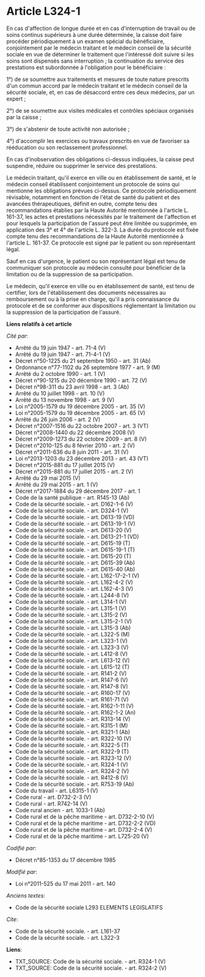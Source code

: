 # Article L324-1

En cas d'affection de longue durée et en cas d'interruption de travail ou de soins continus supérieurs à une durée
déterminée, la caisse doit faire procéder périodiquement à un examen spécial du bénéficiaire, conjointement par le médecin
traitant et le médecin conseil de la sécurité sociale en vue de déterminer le traitement que l'intéressé doit suivre si les
soins sont dispensés sans interruption ; la continuation du service des prestations est subordonnée à l'obligation pour le
bénéficiaire : 

1°) de se soumettre aux traitements et mesures de toute nature prescrits d'un commun accord par le médecin traitant et le
médecin conseil de la sécurité sociale, et, en cas de désaccord entre ces deux médecins, par un expert ; 

2°) de se soumettre aux visites médicales et contrôles spéciaux organisés par la caisse ; 

3°) de s'abstenir de toute activité non autorisée ; 

4°) d'accomplir les exercices ou travaux prescrits en vue de favoriser sa rééducation ou son reclassement professionnel. 

En cas d'inobservation des obligations ci-dessus indiquées, la caisse peut suspendre, réduire ou supprimer le service des
prestations. 

Le médecin traitant, qu'il exerce en ville ou en établissement de santé, et le médecin conseil établissent conjointement un
protocole de soins qui mentionne les obligations prévues ci-dessus. Ce protocole périodiquement révisable, notamment en
fonction de l'état de santé du patient et des avancées thérapeutiques, définit en outre, compte tenu des recommandations
établies par la Haute Autorité mentionnée à l'article L. 161-37, les actes et prestations nécessités par le traitement de
l'affection et pour lesquels la participation de l'assuré peut être limitée ou supprimée, en application des 3° et 4° de
l'article L. 322-3. La durée du protocole est fixée compte tenu des recommandations de la Haute Autorité mentionnée à
l'article L. 161-37. Ce protocole est signé par le patient ou son représentant légal.

Sauf en cas d'urgence, le patient ou son représentant légal est tenu de communiquer son protocole au médecin consulté pour
bénéficier de la limitation ou de la suppression de sa participation.

Le médecin, qu'il exerce en ville ou en établissement de santé, est tenu de certifier, lors de l'établissement des documents
nécessaires au remboursement ou à la prise en charge, qu'il a pris connaissance du protocole et de se conformer aux
dispositions réglementant la limitation ou la suppression de la participation de l'assuré.

**Liens relatifs à cet article**

_Cité par_:

  - Arrêté du 19 juin 1947 - art. 71-4 (V)
  - Arrêté du 19 juin 1947 - art. 71-4-1 (V)
  - Décret n°50-1225 du 21 septembre 1950 - art. 31 (Ab)
  - Ordonnance n°77-1102 du 26 septembre 1977 - art. 9 (M)
  - Arrêté du 2 octobre 1990 - art. 1 (V)
  - Décret n°90-1215 du 20 décembre 1990 - art. 72 (V)
  - Décret n°98-311 du 23 avril 1998 - art. 3 (Ab)
  - Arrêté du 10 juillet 1998 - art. 10 (V)
  - Arrêté du 13 novembre 1998 - art. 9 (V)
  - Loi n°2005-1579 du 19 décembre 2005 - art. 35 (V)
  - Loi n°2005-1579 du 19 décembre 2005 - art. 65 (V)
  - Arrêté du 26 juin 2006 - art. 2 (V)
  - Décret n°2007-1516 du 22 octobre 2007 - art. 3 (VT)
  - Décret n°2008-1440 du 22 décembre 2008 (V)
  - Décret n°2009-1273 du 22 octobre 2009 - art. 8 (V)
  - Décret n°2010-125 du 8 février 2010 - art. 2 (V)
  - Décret n°2011-636 du 8 juin 2011 - art. 31 (V)
  - Loi n°2013-1203 du 23 décembre 2013 - art. 43 (VT)
  - Décret n°2015-881 du 17 juillet 2015 (V)
  - Décret n°2015-881 du 17 juillet 2015 - art. 2 (V)
  - Arrêté du 29 mai 2015 (V)
  - Arrêté du 29 mai 2015 - art. 1 (V)
  - Décret n°2017-1884 du 29 décembre 2017 - art. 1
  - Code de la santé publique - art. R145-13 (Ab)
  - Code de la sécurité sociale. - art. D162-1-6 (V)
  - Code de la sécurité sociale. - art. D324-1 (V)
  - Code de la sécurité sociale. - art. D613-19 (VD)
  - Code de la sécurité sociale. - art. D613-19-1 (V)
  - Code de la sécurité sociale. - art. D613-20 (V)
  - Code de la sécurité sociale. - art. D613-21-1 (VD)
  - Code de la sécurité sociale. - art. D615-19 (T)
  - Code de la sécurité sociale. - art. D615-19-1 (T)
  - Code de la sécurité sociale. - art. D615-20 (T)
  - Code de la sécurité sociale. - art. D615-39 (Ab)
  - Code de la sécurité sociale. - art. D615-40 (Ab)
  - Code de la sécurité sociale. - art. L162-17-2-1 (V)
  - Code de la sécurité sociale. - art. L162-4-2 (V)
  - Code de la sécurité sociale. - art. L162-4-3 (V)
  - Code de la sécurité sociale. - art. L244-8 (V)
  - Code de la sécurité sociale. - art. L314-1 (V)
  - Code de la sécurité sociale. - art. L315-1 (V)
  - Code de la sécurité sociale. - art. L315-2 (V)
  - Code de la sécurité sociale. - art. L315-2-1 (V)
  - Code de la sécurité sociale. - art. L315-3 (Ab)
  - Code de la sécurité sociale. - art. L322-5 (M)
  - Code de la sécurité sociale. - art. L323-1 (V)
  - Code de la sécurité sociale. - art. L323-3 (V)
  - Code de la sécurité sociale. - art. L412-8 (V)
  - Code de la sécurité sociale. - art. L613-12 (V)
  - Code de la sécurité sociale. - art. L615-12 (T)
  - Code de la sécurité sociale. - art. R141-2 (V)
  - Code de la sécurité sociale. - art. R147-6 (V)
  - Code de la sécurité sociale. - art. R147-8 (V)
  - Code de la sécurité sociale. - art. R160-17 (V)
  - Code de la sécurité sociale. - art. R161-71 (V)
  - Code de la sécurité sociale. - art. R162-1-11 (V)
  - Code de la sécurité sociale. - art. R162-1-2 (An)
  - Code de la sécurité sociale. - art. R313-14 (V)
  - Code de la sécurité sociale. - art. R315-1 (M)
  - Code de la sécurité sociale. - art. R321-1 (Ab)
  - Code de la sécurité sociale. - art. R322-10 (V)
  - Code de la sécurité sociale. - art. R322-5 (T)
  - Code de la sécurité sociale. - art. R322-9 (T)
  - Code de la sécurité sociale. - art. R323-12 (V)
  - Code de la sécurité sociale. - art. R324-1 (V)
  - Code de la sécurité sociale. - art. R324-2 (V)
  - Code de la sécurité sociale. - art. R412-8 (V)
  - Code de la sécurité sociale. - art. R753-19 (Ab)
  - Code du travail - art. L6315-1 (V)
  - Code rural - art. D732-2-3 (V)
  - Code rural - art. R742-14 (V)
  - Code rural ancien - art. 1033-1 (Ab)
  - Code rural et de la pêche maritime - art. D732-2-10 (V)
  - Code rural et de la pêche maritime - art. D732-2-2 (VD)
  - Code rural et de la pêche maritime - art. D732-2-4 (V)
  - Code rural et de la pêche maritime - art. L725-20 (V)

_Codifié par_:

  - Décret n°85-1353 du 17 décembre 1985

_Modifié par_:

  - Loi n°2011-525 du 17 mai 2011 - art. 140

_Anciens textes_:

  - Code de la sécurité sociale L293 ELEMENTS LEGISLATIFS

_Cite_:

  - Code de la sécurité sociale. - art. L161-37
  - Code de la sécurité sociale. - art. L322-3

**Liens**:

  - TXT_SOURCE: Code de la sécurité sociale. - art. R324-1 (V)
  - TXT_SOURCE: Code de la sécurité sociale. - art. R324-2 (V)
